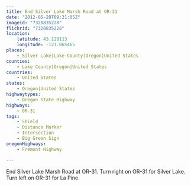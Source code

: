 ```yaml
---
title: End Silver Lake Marsh Road at OR-31
date: "2012-05-28T09:21:05Z"
imageid: "7320835228"
flickrid: "7320835228"
location:
    latitude: 43.128113
    longitude: -121.065465
places:
    - Silver Lake|Lake County|Oregon|United States
counties:
    - Lake County|Oregon|United States
countries:
    - United States
states:
    - Oregon|United States
highwaytypes:
    - Oregon State Highway
highways:
    - OR-31
tags:
    - Shield
    - Distance Marker
    - Intersection
    - Big Green Sign
oregonHighways:
    - Fremont Highway

---
```

End Silver Lake Marsh Road at OR-31.  Turn right on OR-31 for Silver Lake.  Turn left on OR-31 for La Pine.